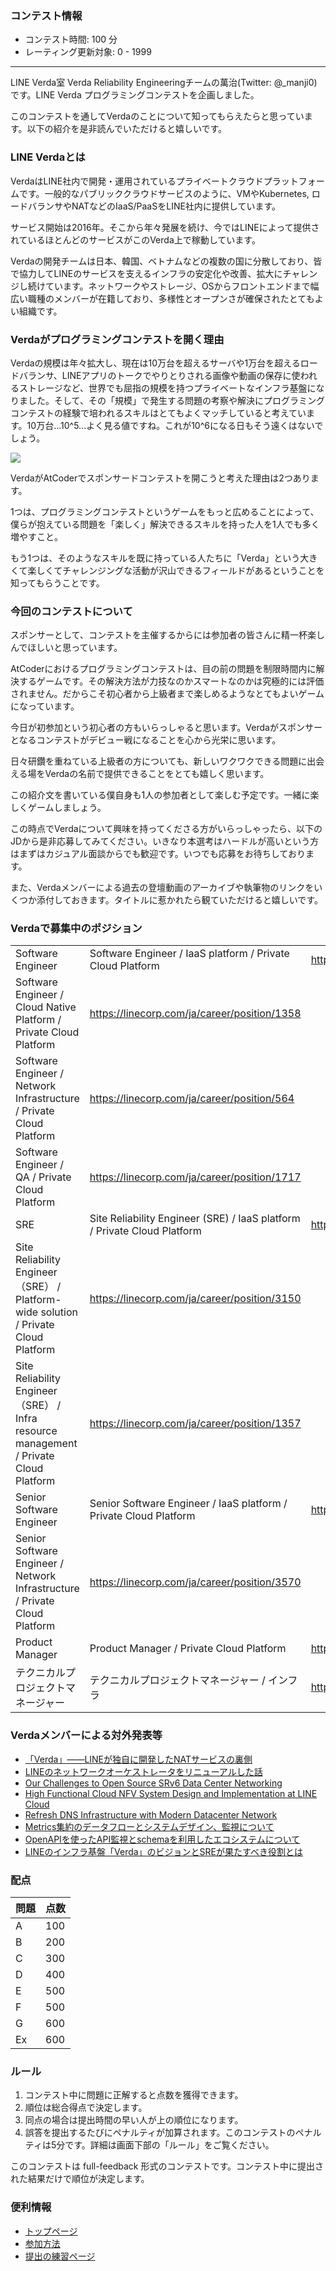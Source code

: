 
<div>

<span>

<span>

### **コンテスト情報**

<section>

<ul>

<li>
コンテスト時間: 100 分
</li>

<li>
レーティング更新対象: 0 - 
<span>
1999
</span>

</li>

</ul>

</section>

---

<section>

<p>
LINE Verda室 Verda Reliability Engineeringチームの萬治(Twitter: @_manji0)です。LINE Verda プログラミングコンテストを企画しました。
</p>

<p>
このコンテストを通してVerdaのことについて知ってもらえたらと思っています。以下の紹介を是非読んでいただけると嬉しいです。
</p>

</section>

### **LINE Verdaとは**

<section>

<p>
VerdaはLINE社内で開発・運用されているプライベートクラウドプラットフォームです。一般的なパブリッククラウドサービスのように、VMやKubernetes, ロードバランサやNATなどのIaaS/PaaSをLINE社内に提供しています。
      
</p>

<p>
サービス開始は2016年。そこから年々発展を続け、今ではLINEによって提供されているほとんどのサービスがこのVerda上で稼動しています。
      
</p>

<p>
Verdaの開発チームは日本、韓国、ベトナムなどの複数の国に分散しており、皆で協力してLINEのサービスを支えるインフラの安定化や改善、拡大にチャレンジし続けています。ネットワークやストレージ、OSからフロントエンドまで幅広い職種のメンバーが在籍しており、多様性とオープンさが確保されたとてもよい組織です。
      
</p>

</section>

### **Verdaがプログラミングコンテストを開く理由**

<section>

<p>
Verdaの規模は年々拡大し、現在は10万台を超えるサーバや1万台を超えるロードバランサ、LINEアプリのトークでやりとりされる画像や動画の保存に使われるストレージなど、世界でも屈指の規模を持つプライベートなインフラ基盤になりました。そして、その「規模」で発生する問題の考察や解決にプログラミングコンテストの経験で培われるスキルはとてもよくマッチしていると考えています。10万台...10^5...よく見る値ですね。これが10^6になる日もそう遠くはないでしょう。
</p>

<img src="https://img.atcoder.jp/abc263/8db9dc039116b0b6bf5d2dcc4e5f9112.png">

</img>

<p>
VerdaがAtCoderでスポンサードコンテストを開こうと考えた理由は2つあります。
</p>

<p>
1つは、プログラミングコンテストというゲームをもっと広めることによって、僕らが抱えている問題を「楽しく」解決できるスキルを持った人を1人でも多く増やすこと。
</p>

<p>
もう1つは、そのようなスキルを既に持っている人たちに「Verda」という大きくて楽しくてチャレンジングな活動が沢山できるフィールドがあるということを知ってもらうことです。
</p>

</section>

### **今回のコンテストについて**

<section>

<p>
スポンサーとして、コンテストを主催するからには参加者の皆さんに精一杯楽しんでほしいと思っています。
</p>

<p>
AtCoderにおけるプログラミングコンテストは、目の前の問題を制限時間内に解決するゲームです。その解決方法が力技なのかスマートなのかは究極的には評価されません。だからこそ初心者から上級者まで楽しめるようなとてもよいゲームになっています。
</p>

<p>
今日が初参加という初心者の方もいらっしゃると思います。Verdaがスポンサーとなるコンテストがデビュー戦になることを心から光栄に思います。
</p>

<p>
日々研鑽を重ねている上級者の方についても、新しいワクワクできる問題に出会える場をVerdaの名前で提供できることをとても嬉しく思います。
</p>

<p>
この紹介文を書いている僕自身も1人の参加者として楽しむ予定です。一緒に楽しくゲームしましょう。
</p>



<p>
この時点でVerdaについて興味を持ってくださる方がいらっしゃったら、以下のJDから是非応募してみてください。いきなり本選考はハードルが高いという方はまずはカジュアル面談からでも歓迎です。いつでも応募をお待ちしております。
</p>

<p>
また、Verdaメンバーによる過去の登壇動画のアーカイブや執筆物のリンクをいくつか添付しておきます。タイトルに惹かれたら観ていただけると嬉しいです。
</p>

</section>

### **Verdaで募集中のポジション**

<table>

<tbody>

<tr>

<td>
Software Engineer
</td>

<td>
Software Engineer / IaaS platform / Private Cloud Platform
</td>

<td>
<a href="https://linecorp.com/ja/career/position/3381">https://linecorp.com/ja/career/position/3381</a>
</td>

</tr>

<tr>

<td>
Software Engineer / Cloud Native Platform / Private Cloud Platform
</td>

<td>
<a href="https://linecorp.com/ja/career/position/1358">https://linecorp.com/ja/career/position/1358</a>
</td>

</tr>

<tr>

<td>
Software Engineer / Network Infrastructure / Private Cloud Platform
</td>

<td>
<a href="https://linecorp.com/ja/career/position/564">https://linecorp.com/ja/career/position/564</a>
</td>

</tr>

<tr>

<td>
Software Engineer / QA / Private Cloud Platform
</td>

<td>
<a href="https://linecorp.com/ja/career/position/1717">https://linecorp.com/ja/career/position/1717</a>
</td>

</tr>

<tr>

<td>
SRE
</td>

<td>
Site Reliability Engineer (SRE) / IaaS platform / Private Cloud Platform
</td>

<td>
<a href="https://linecorp.com/ja/career/position/3519">https://linecorp.com/ja/career/position/3519</a>
</td>

</tr>

<tr>

<td>
Site Reliability Engineer（SRE） / Platform-wide solution / Private Cloud Platform
</td>

<td>
<a href="https://linecorp.com/ja/career/position/3150">https://linecorp.com/ja/career/position/3150</a>
</td>

</tr>

<tr>

<td>
Site Reliability Engineer（SRE） / Infra resource management / Private Cloud Platform
</td>

<td>
<a href="https://linecorp.com/ja/career/position/1357">https://linecorp.com/ja/career/position/1357</a>
</td>

</tr>

<tr>

<td>
Senior Software Engineer
</td>

<td>
Senior Software Engineer / IaaS platform / Private Cloud Platform
</td>

<td>
<a href="https://linecorp.com/ja/career/position/3261">https://linecorp.com/ja/career/position/3261</a>
</td>

</tr>

<tr>

<td>
Senior Software Engineer / Network Infrastructure / Private Cloud Platform
</td>

<td>
<a href="https://linecorp.com/ja/career/position/3570">https://linecorp.com/ja/career/position/3570</a>
</td>

</tr>

<tr>

<td>
Product Manager
</td>

<td>
Product Manager / Private Cloud Platform
</td>

<td>
<a href="https://linecorp.com/ja/career/position/3448">https://linecorp.com/ja/career/position/3448</a>
</td>

</tr>

<tr>

<td>
テクニカルプロジェクトマネージャー
</td>

<td>
テクニカルプロジェクトマネージャー / インフラ
</td>

<td>
<a href="https://linecorp.com/ja/career/position/3611">https://linecorp.com/ja/career/position/3611</a>
</td>

</tr>

</tbody>

</table>

### **Verdaメンバーによる対外発表等**

<ul>

<li>
<a href="https://gihyo.jp/dev/serial/01/line2021/0002">「Verda」――LINEが独自に開発したNATサービスの裏側</a>
</li>

<li>
<a href="https://www.janog.gr.jp/meeting/janog49/lineorc/">LINEのネットワークオーケストレータをリニューアルした話</a>
</li>

<li>
<a href="https://www.janog.gr.jp/meeting/janog49/dcnsrv6/">Our Challenges to Open Source SRv6 Data Center Networking</a>
</li>

<li>
<a href="https://www.janog.gr.jp/meeting/janog48/linenfv/">High Functional Cloud NFV System Design and Implementation at LINE Cloud</a>
</li>

<li>
<a href="https://www.janog.gr.jp/meeting/janog48/linedns/">Refresh DNS Infrastructure with Modern Datacenter Network</a>
</li>

<li>
<a href="https://www.youtube.com/watch?v=c9H0Ow6pyUk">Metrics集約のデータフローとシステムデザイン、監視について</a>
</li>

<li>
<a href="https://event.cloudnativedays.jp/cndo2021/talks/291">OpenAPIを使ったAPI監視とschemaを利用したエコシステムについて</a>
</li>

<li>
<a href="https://gihyo.jp/dev/serial/01/line2021/0008">LINEのインフラ基盤「Verda」のビジョンとSREが果たすべき役割とは</a>
</li>

</ul>

### **配点**

<section>

<div>

<div>

<table>

<thead>

<tr>

<th>
問題
</th>

<th>
点数
</th>

</tr>

</thead>

<tbody>

<tr>

<td>
A
</td>

<td>
100
</td>

</tr>

<tr>

<td>
B
</td>

<td>
200
</td>

</tr>

<tr>

<td>
C
</td>

<td>
300
</td>

</tr>

<tr>

<td>
D
</td>

<td>
400
</td>

</tr>

<tr>

<td>
E
</td>

<td>
500
</td>

</tr>

<tr>

<td>
F
</td>

<td>
500
</td>

</tr>

<tr>

<td>
G
</td>

<td>
600
</td>

</tr>

<tr>

<td>
Ex
</td>

<td>
600
</td>

</tr>

</tbody>

</table>

</div>

</div>

</section>

### **ルール**

<section>

<ol>

<li>
コンテスト中に問題に正解すると点数を獲得できます。
</li>

<li>
順位は総合得点で決定します。
</li>

<li>
同点の場合は提出時間の早い人が上の順位になります。
</li>

<li>
誤答を提出するたびにペナルティが加算されます。このコンテストのペナルティは5分です。詳細は画面下部の「ルール」をご覧ください。
</li>

</ol>

<p>
このコンテストは full-feedback 形式のコンテストです。コンテスト中に提出された結果だけで順位が決定します。
      
</p>

</section>

### **便利情報**

<ul>

<li>
<a href="https://atcoder.jp/">トップページ</a>
</li>

<li>
<a href="https://atcoder.jp/post/37">参加方法</a>
</li>

<li>
<a href="https://atcoder.jp/contests/practice">提出の練習ページ</a>
</li>

</ul>

</span>

</span>

</div>
